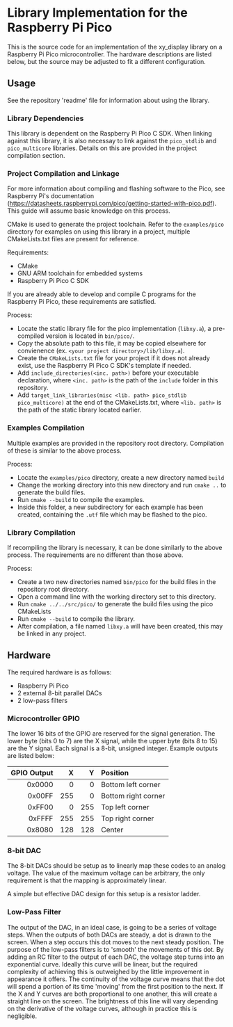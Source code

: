 # Library Implementation for the Raspberry Pi Pico

This is the source code for an implementation of the xy_display library on a Raspberry Pi Pico microcontroller. The hardware descriptions are listed below, but the source may be adjusted to fit a different configuration.

## Usage

See the repository 'readme' file for information about using the library.

### Library Dependencies

This library is dependent on the Raspberry Pi Pico C SDK. When linking against this library, it is also necessay to link against the `pico_stdlib` and `pico_multicore` libraries. Details on this are provided in the project compilation section.

### Project Compilation and Linkage

For more information about compiling and flashing software to the Pico, see Raspberry Pi's documentation (https://datasheets.raspberrypi.com/pico/getting-started-with-pico.pdf). This guide will assume basic knowledge on this process.

CMake is used to generate the project toolchain. Refer to the `examples/pico` directory for examples on using this library in a project, multiple CMakeLists.txt files are present for reference.

Requirements:

- CMake
- GNU ARM toolchain for embedded systems
- Raspberry Pi Pico C SDK

If you are already able to develop and compile C programs for the Raspberry Pi Pico, these requirements are satisfied.

Process:

 - Locate the static library file for the pico implementation (`libxy.a`), a pre-compiled version is located in `bin/pico/`.
 - Copy the absolute path to this file, it may be copied elsewhere for convienence (ex. `<your project directory>/lib/libxy.a`).
 - Create the `CMakeLists.txt` file for your project if it does not already exist, use the Raspberry Pi Pico C SDK's template if needed.
 - Add `include_directories(<inc. path>)` before your executable declaration, where `<inc. path>` is the path of the `include` folder in this repository.
 - Add `target_link_libraries(misc <lib. path> pico_stdlib pico_multicore)` at the end of the CMakeLists.txt, where `<lib. path>` is the path of the static library located earlier.

### Examples Compilation

Multiple examples are provided in the repository root directory. Compilation of these is similar to the above process.

Process:
 - Locate the `examples/pico` directory, create a new directory named `build`
 - Change the working directory into this new directory and run `cmake ..` to generate the build files.
 - Run `cmake --build` to compile the examples.
 - Inside this folder, a new subdirectory for each example has been created, containing the `.utf` file which may be flashed to the pico.

### Library Compilation

If recompiling the library is necessary, it can be done similarly to the above process. The requirements are no different than those above.

Process:

- Create a two new directories named `bin/pico` for the build files in the repository root directory.
- Open a command line with the working directory set to this directory.
- Run `cmake ../../src/pico/` to generate the build files using the pico CMakeLists
- Run `cmake --build` to compile the library.
- After compilation, a file named `libxy.a` will have been created, this may be linked in any project.

## Hardware

The required hardware is as follows:

- Raspberry Pi Pico
- 2 external 8-bit parallel DACs
- 2 low-pass filters

### Microcontroller GPIO

The lower 16 bits of the GPIO are reserved for the signal generation. The lower byte (bits 0 to 7) are the X signal, while the upper byte (bits 8 to 15) are the Y signal. Each signal is a 8-bit, unsigned integer. Example outputs are listed below:

| GPIO Output | X   | Y   | Position            |
|------------:|----:|----:|:--------------------|
| 0x0000      | 0   | 0   | Bottom left corner  |
| 0x00FF      | 255 | 0   | Bottom right corner |
| 0xFF00      | 0   | 255 | Top left corner     |
| 0xFFFF      | 255 | 255 | Top right corner    |
| 0x8080      | 128 | 128 | Center              |

### 8-bit DAC

The 8-bit DACs should be setup as to linearly map these codes to an analog voltage. The value of the maximum voltage can be arbitrary, the only requirement is that the mapping is approximately linear.

A simple but effective DAC design for this setup is a resistor ladder. 

### Low-Pass Filter

The output of the DAC, in an ideal case, is going to be a series of voltage steps. When the outputs of both DACs are steady, a dot is drawn to the screen. When a step occurs this dot moves to the next steady position. The purpose of the low-pass filters is to 'smooth' the movements of this dot. By adding an RC filter to the output of each DAC, the voltage step turns into an exponential curve. Ideally this curve will be linear, but the required complexity of achieving this is outweighed by the little improvement in appearance it offers. The continuity of the voltage curve means that the dot will spend a portion of its time 'moving' from the first position to the next. If the X and Y curves are both proportional to one another, this will create a straight line on the screen. The brightness of this line will vary depending on the derivative of the voltage curves, although in practice this is negligible.
